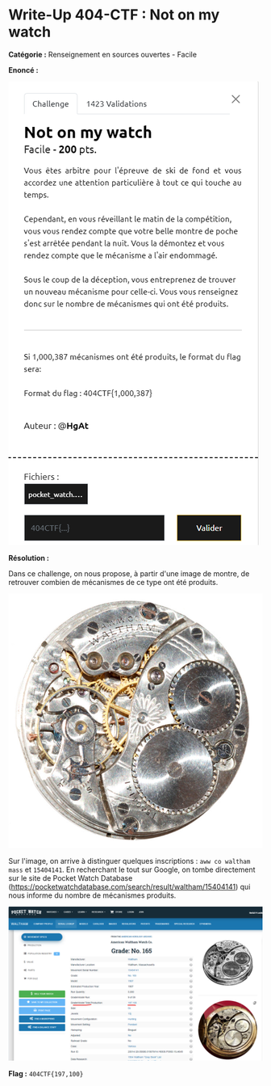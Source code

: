 # Write-Up 404-CTF : Not on my watch

__Catégorie :__ Renseignement en sources ouvertes - Facile

**Enoncé :**

![Enoncé](images/enonce.png)

**Résolution :**

Dans ce challenge, on nous propose, à partir d'une image de montre, de retrouver combien de mécanismes de ce type ont été produits.

![Montre](pocket_watch.jpg)

Sur l'image, on arrive à distinguer quelques inscriptions : `aww co waltham mass` et `15404141`. En recherchant le tout sur Google, on tombe directement sur le site de Pocket Watch Database (https://pocketwatchdatabase.com/search/result/waltham/15404141) qui nous informe du nombre de mécanismes produits.

![Image1](images/image1.png)

**Flag :** `404CTF{197,100}`